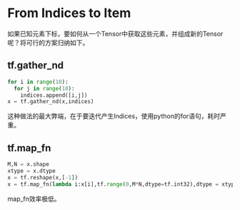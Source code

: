 # From Indices to Item

如果已知元素下标，要如何从一个Tensor中获取这些元素，并组成新的Tensor呢？将可行的方案归纳如下。

## tf.gather_nd

```py
for i in range(10):
  for j in range(10):
    indices.append([i,j])
x = tf.gather_nd(x,indices)
```

这种做法的最大弊端，在于要迭代产生Indices，使用python的for语句，耗时严重。

## tf.map_fn

```py
M,N = x.shape
xtype = x.dtype
x = tf.reshape(x,[-1])
x = tf.map_fn(lambda i:x[i],tf.range(0,M*N,dtype=tf.int32),dtype = xtype)
```

map_fn效率极低。
